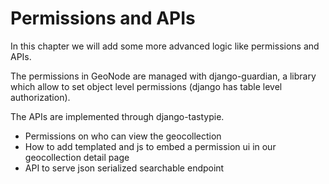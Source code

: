 # Permissions and APIs

In this chapter we will add some more advanced logic like permissions and APIs.

The permissions in GeoNode are managed with django-guardian, a library which allow to set object level permissions (django has table level authorization).

The APIs are implemented through django-tastypie.

* Permissions on who can view the geocollection
* How to add templated and js to embed a permission ui in our geocollection detail page
* API to serve json serialized searchable endpoint
